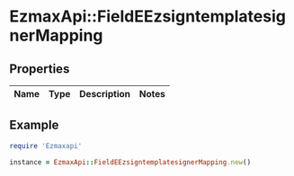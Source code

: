 # EzmaxApi::FieldEEzsigntemplatesignerMapping

## Properties

| Name | Type | Description | Notes |
| ---- | ---- | ----------- | ----- |

## Example

```ruby
require 'Ezmaxapi'

instance = EzmaxApi::FieldEEzsigntemplatesignerMapping.new()
```

